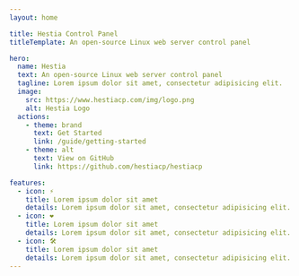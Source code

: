 ```yaml
---
layout: home

title: Hestia Control Panel
titleTemplate: An open-source Linux web server control panel

hero:
  name: Hestia
  text: An open-source Linux web server control panel
  tagline: Lorem ipsum dolor sit amet, consectetur adipisicing elit.
  image:
    src: https://www.hestiacp.com/img/logo.png
    alt: Hestia Logo
  actions:
    - theme: brand
      text: Get Started
      link: /guide/getting-started
    - theme: alt
      text: View on GitHub
      link: https://github.com/hestiacp/hestiacp

features:
  - icon: ⚡️
    title: Lorem ipsum dolor sit amet
    details: Lorem ipsum dolor sit amet, consectetur adipisicing elit. Veniam eius alias assumenda aliquam rerum fugit nemo quaerat sequi! Nulla, iusto.
  - icon: ❤️
    title: Lorem ipsum dolor sit amet
    details: Lorem ipsum dolor sit amet, consectetur adipisicing elit. Veniam eius alias assumenda aliquam rerum fugit nemo quaerat sequi! Nulla, iusto.
  - icon: 🛠️
    title: Lorem ipsum dolor sit amet
    details: Lorem ipsum dolor sit amet, consectetur adipisicing elit. Veniam eius alias assumenda aliquam rerum fugit nemo quaerat sequi! Nulla, iusto.
---
```

